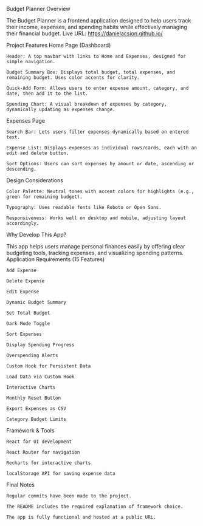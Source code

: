 Budget Planner
Overview

The Budget Planner is a frontend application designed to help users track their income, expenses, and spending habits while effectively managing their financial budget.
Live URL: https://danielacsion.github.io/

Project Features
Home Page (Dashboard)

    Header: A top navbar with links to Home and Expenses, designed for simple navigation.

    Budget Summary Box: Displays total budget, total expenses, and remaining budget. Uses color accents for clarity.

    Quick-Add Form: Allows users to enter expense amount, category, and date, then add it to the list.

    Spending Chart: A visual breakdown of expenses by category, dynamically updating as expenses change.

Expenses Page

    Search Bar: Lets users filter expenses dynamically based on entered text.

    Expense List: Displays expenses as individual rows/cards, each with an edit and delete button.

    Sort Options: Users can sort expenses by amount or date, ascending or descending.

Design Considerations

    Color Palette: Neutral tones with accent colors for highlights (e.g., green for remaining budget).

    Typography: Uses readable fonts like Roboto or Open Sans.

    Responsiveness: Works well on desktop and mobile, adjusting layout accordingly.

Why Develop This App?

This app helps users manage personal finances easily by offering clear budgeting tools, tracking expenses, and visualizing spending patterns.
Application Requirements (15 Features)

    Add Expense

    Delete Expense

    Edit Expense

    Dynamic Budget Summary

    Set Total Budget

    Dark Mode Toggle

    Sort Expenses

    Display Spending Progress

    Overspending Alerts

    Custom Hook for Persistent Data

    Load Data via Custom Hook

    Interactive Charts

    Monthly Reset Button

    Export Expenses as CSV

    Category Budget Limits

Framework & Tools

    React for UI development

    React Router for navigation

    Recharts for interactive charts

    localStorage API for saving expense data

Final Notes

    Regular commits have been made to the project.

    The README includes the required explanation of framework choice.

    The app is fully functional and hosted at a public URL.
